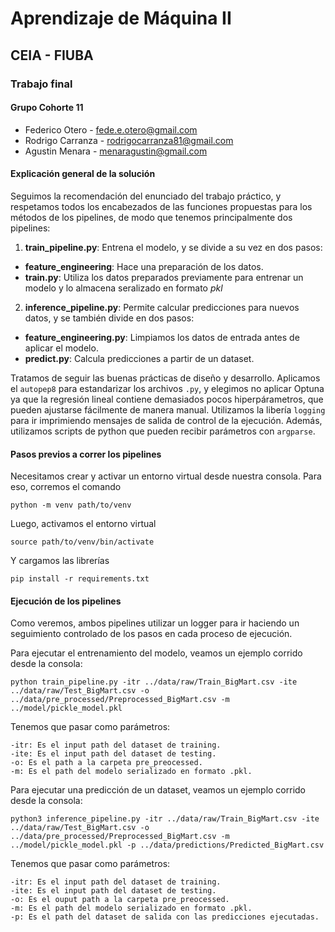 # Aprendizaje de Máquina II

## CEIA - FIUBA

### Trabajo final

#### Grupo Cohorte 11
- Federico Otero - fede.e.otero@gmail.com
- Rodrigo Carranza - rodrigocarranza81@gmail.com
- Agustin Menara - menaragustin@gmail.com

#### Explicación general de la solución 

Seguimos la recomendación del enunciado del trabajo práctico, y respetamos todos los encabezados de las funciones propuestas para los métodos de los pipelines, de modo que tenemos principalmente dos pipelines:

1. **train_pipeline.py**: Entrena el modelo, y se divide a su vez en dos pasos:
  * **feature_engineering**: Hace una preparación de los datos.
  * **train.py**: Utiliza los datos preparados previamente para entrenar un modelo y lo almacena seralizado en formato _pkl_
2. **inference_pipeline.py**: Permite calcular predicciones para nuevos datos, y se también divide en dos pasos:
  * **feature_engineering.py**: Limpiamos los datos de entrada antes de aplicar el modelo.
  * **predict.py**: Calcula predicciones a partir de un dataset.

Tratamos de seguir las buenas prácticas de diseño y desarrollo. Aplicamos el `autopep8` para estandarizar los archivos `.py`, y elegimos no aplicar Optuna ya que la regresión lineal contiene demasiados pocos hiperpárametros, que pueden ajustarse fácilmente de manera manual. Utilizamos la libería `logging` para ir imprimiendo mensajes de salida de control de la ejecución. Además, utilizamos scripts de python que pueden recibir parámetros con `argparse`. 

#### Pasos previos a correr los pipelines

Necesitamos crear y activar un entorno virtual desde nuestra consola. Para eso, corremos el comando

`python -m venv path/to/venv`

Luego, activamos el entorno virtual

`source path/to/venv/bin/activate`

Y cargamos las librerías

`pip install -r requirements.txt`

#### Ejecución de los pipelines

Como veremos, ambos pipelines utilizar un logger para ir haciendo un seguimiento controlado de los pasos en cada proceso de ejecución. 

Para ejecutar el entrenamiento del modelo, veamos un ejemplo corrido desde la consola:

`python train_pipeline.py -itr ../data/raw/Train_BigMart.csv -ite ../data/raw/Test_BigMart.csv -o ../data/pre_processed/Preprocessed_BigMart.csv -m ../model/pickle_model.pkl`

Tenemos que pasar como parámetros:
```
-itr: Es el input path del dataset de training.
-ite: Es el input path del dataset de testing.
-o: Es el path a la carpeta pre_preocessed.
-m: Es el path del modelo serializado en formato .pkl.
```

Para ejecutar una predicción de un dataset, veamos un ejemplo corrido desde la consola:

`python3 inference_pipeline.py -itr ../data/raw/Train_BigMart.csv -ite ../data/raw/Test_BigMart.csv -o ../data/pre_processed/Preprocessed_BigMart.csv -m ../model/pickle_model.pkl -p ../data/predictions/Predicted_BigMart.csv`

Tenemos que pasar como parámetros:
```
-itr: Es el input path del dataset de training.
-ite: Es el input path del dataset de testing.
-o: Es el ouput path a la carpeta pre_preocessed.
-m: Es el path del modelo serializado en formato .pkl.
-p: Es el path del dataset de salida con las predicciones ejecutadas.
```

